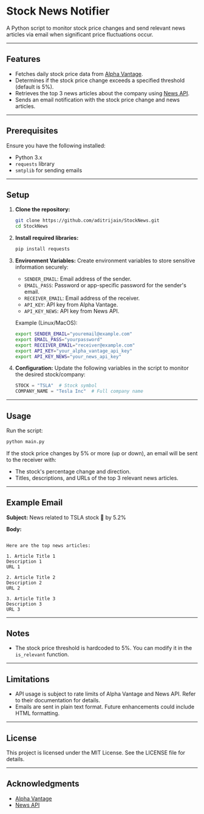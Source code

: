 # Stock News Notifier

A Python script to monitor stock price changes and send relevant news articles via email when significant price fluctuations occur.

---

## Features
- Fetches daily stock price data from [Alpha Vantage](https://www.alphavantage.co/).
- Determines if the stock price change exceeds a specified threshold (default is 5%).
- Retrieves the top 3 news articles about the company using [News API](https://newsapi.org/).
- Sends an email notification with the stock price change and news articles.

---

## Prerequisites
Ensure you have the following installed:
- Python 3.x
- `requests` library
- `smtplib` for sending emails

---

## Setup
1. **Clone the repository:**
   ```bash
   git clone https://github.com/aditrijain/StockNews.git
   cd StockNews
   ```

2. **Install required libraries:**
   ```bash
   pip install requests
   ```

3. **Environment Variables:**
   Create environment variables to store sensitive information securely:
   - `SENDER_EMAIL`: Email address of the sender.
   - `EMAIL_PASS`: Password or app-specific password for the sender's email.
   - `RECEIVER_EMAIL`: Email address of the receiver.
   - `API_KEY`: API key from Alpha Vantage.
   - `API_KEY_NEWS`: API key from News API.

   Example (Linux/MacOS):
   ```bash
   export SENDER_EMAIL="youremail@example.com"
   export EMAIL_PASS="yourpassword"
   export RECEIVER_EMAIL="receiver@example.com"
   export API_KEY="your_alpha_vantage_api_key"
   export API_KEY_NEWS="your_news_api_key"
   ```

4. **Configuration:**
   Update the following variables in the script to monitor the desired stock/company:
   ```python
   STOCK = "TSLA"  # Stock symbol
   COMPANY_NAME = "Tesla Inc"  # Full company name
   ```

---

## Usage
Run the script:
```bash
python main.py
```
If the stock price changes by 5% or more (up or down), an email will be sent to the receiver with:
- The stock's percentage change and direction.
- Titles, descriptions, and URLs of the top 3 relevant news articles.

---

## Example Email
**Subject:** News related to TSLA stock 🔺 by 5.2%

**Body:**
```

Here are the top news articles:

1. Article Title 1
Description 1
URL 1

2. Article Title 2
Description 2
URL 2

3. Article Title 3
Description 3
URL 3
```

---

## Notes
- The stock price threshold is hardcoded to 5%. You can modify it in the `is_relevant` function.

---

## Limitations
- API usage is subject to rate limits of Alpha Vantage and News API. Refer to their documentation for details.
- Emails are sent in plain text format. Future enhancements could include HTML formatting.

---

## License
This project is licensed under the MIT License. See the LICENSE file for details.


---

## Acknowledgments
- [Alpha Vantage](https://www.alphavantage.co/)
- [News API](https://newsapi.org/)



